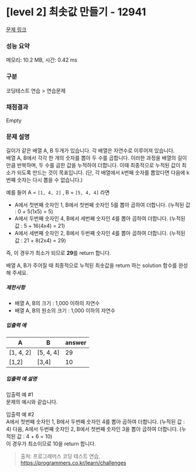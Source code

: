# [level 2] 최솟값 만들기 - 12941 

[문제 링크](https://school.programmers.co.kr/learn/courses/30/lessons/12941) 

### 성능 요약

메모리: 10.2 MB, 시간: 0.42 ms

### 구분

코딩테스트 연습 > 연습문제

### 채점결과

Empty

### 문제 설명

<p style="user-select: auto;">길이가 같은 배열 A, B 두개가 있습니다. 각 배열은 자연수로 이루어져 있습니다. <br style="user-select: auto;">
배열 A, B에서 각각 한 개의 숫자를 뽑아 두 수를 곱합니다. 이러한 과정을 배열의 길이만큼 반복하며, 두 수를 곱한 값을 누적하여 더합니다. 이때 최종적으로 누적된 값이 최소가 되도록 만드는 것이 목표입니다. (단, 각 배열에서 k번째 숫자를 뽑았다면 다음에 k번째 숫자는 다시 뽑을 수 없습니다.)</p>

<p style="user-select: auto;">예를 들어 A = <code style="user-select: auto;">[1, 4, 2]</code> , B = <code style="user-select: auto;">[5, 4, 4]</code> 라면</p>

<ul style="user-select: auto;">
<li style="user-select: auto;">A에서 첫번째 숫자인 1, B에서 첫번째 숫자인 5를 뽑아 곱하여 더합니다. (누적된 값 : 0 + 5(1x5) = 5)</li>
<li style="user-select: auto;">A에서 두번째 숫자인 4, B에서 세번째 숫자인 4를 뽑아 곱하여 더합니다. (누적된 값 : 5 + 16(4x4) = 21)</li>
<li style="user-select: auto;">A에서 세번째 숫자인 2, B에서 두번째 숫자인 4를 뽑아 곱하여 더합니다. (누적된 값 : 21 + 8(2x4) = 29)</li>
</ul>

<p style="user-select: auto;">즉, 이 경우가 최소가 되므로 <strong style="user-select: auto;">29</strong>를 return 합니다.</p>

<p style="user-select: auto;">배열 A, B가 주어질 때 최종적으로 누적된 최솟값을 return 하는 solution 함수를 완성해 주세요.</p>

<h5 style="user-select: auto;">제한사항</h5>

<ul style="user-select: auto;">
<li style="user-select: auto;">배열 A, B의 크기 : 1,000 이하의 자연수</li>
<li style="user-select: auto;">배열 A, B의 원소의 크기 : 1,000 이하의 자연수</li>
</ul>

<h5 style="user-select: auto;">입출력 예</h5>
<table class="table" style="user-select: auto;">
        <thead style="user-select: auto;"><tr style="user-select: auto;">
<th style="user-select: auto;">A</th>
<th style="user-select: auto;">B</th>
<th style="user-select: auto;">answer</th>
</tr>
</thead>
        <tbody style="user-select: auto;"><tr style="user-select: auto;">
<td style="user-select: auto;">[1, 4, 2]</td>
<td style="user-select: auto;">[5, 4, 4]</td>
<td style="user-select: auto;">29</td>
</tr>
<tr style="user-select: auto;">
<td style="user-select: auto;">[1,2]</td>
<td style="user-select: auto;">[3,4]</td>
<td style="user-select: auto;">10</td>
</tr>
</tbody>
      </table>
<h5 style="user-select: auto;">입출력 예 설명</h5>

<p style="user-select: auto;">입출력 예 #1<br style="user-select: auto;">
문제의 예시와 같습니다.</p>

<p style="user-select: auto;">입출력 예 #2<br style="user-select: auto;">
A에서 첫번째 숫자인 1,  B에서 두번째 숫자인 4를 뽑아 곱하여 더합니다. (누적된 값 : 4) 다음, A에서 두번째 숫자인 2, B에서 첫번째 숫자인 3을 뽑아 곱하여 더합니다. (누적된 값 : 4 + 6 = 10)<br style="user-select: auto;">
이 경우가 최소이므로 10을 return 합니다.</p>


> 출처: 프로그래머스 코딩 테스트 연습, https://programmers.co.kr/learn/challenges